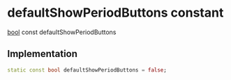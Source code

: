 


# defaultShowPeriodButtons constant






[bool](https://api.flutter.dev/flutter/dart-core/bool-class.html) const defaultShowPeriodButtons
  







## Implementation

```dart
static const bool defaultShowPeriodButtons = false;


```







